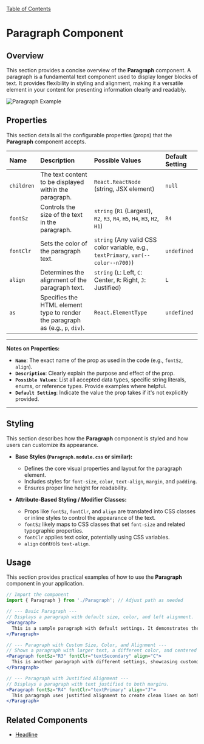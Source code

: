 [Table of Contents](../../toc.md)

# Paragraph Component

## Overview
This section provides a concise overview of the **Paragraph** component. A paragraph is a fundamental text component used to display longer blocks of text. It provides flexibility in styling and alignment, making it a versatile element in your content for presenting information clearly and readably.

![Paragraph Example](https://github.com/user-attachments/assets/4169e792-29ca-444f-9d83-5aed858ac5e6)

## Properties
This section details all the configurable properties (props) that the **Paragraph** component accepts.

| Name      | Description                                                                               | Possible Values                                                              | Default Setting |
| :-------- | :---------------------------------------------------------------------------------------- | :--------------------------------------------------------------------------- | :-------------- |
| `children`| The text content to be displayed within the paragraph.                                    | `React.ReactNode` (string, JSX element)                                      | `null`          |
| `fontSz`  | Controls the size of the text in the paragraph.                                           | `string` (`R1` (Largest), `R2`, `R3`, `R4`, `H5`, `H4`, `H3`, `H2`, `H1`)    | `R4`            |
| `fontClr` | Sets the color of the paragraph text.                                                     | `string` (Any valid CSS color variable, e.g., `textPrimary`, `var(--color--n700)`) | `undefined`     |
| `align`   | Determines the alignment of the paragraph text.                                           | `string` (`L`: Left, `C`: Center, `R`: Right, `J`: Justified)                | `L`             |
| `as`      | Specifies the HTML element type to render the paragraph as (e.g., `p`, `div`).           | `React.ElementType`                                                          | `undefined`     |

---
**Notes on Properties:**
*   **`Name`**: The exact name of the prop as used in the code (e.g., `fontSz`, `align`).
*   **`Description`**: Clearly explain the purpose and effect of the prop.
*   **`Possible Values`**: List all accepted data types, specific string literals, enums, or reference types. Provide examples where helpful.
*   **`Default Setting`**: Indicate the value the prop takes if it's not explicitly provided.
---

## Styling
This section describes how the **Paragraph** component is styled and how users can customize its appearance.

*   **Base Styles (`Paragraph.module.css` or similar):**
    *   Defines the core visual properties and layout for the paragraph element.
    *   Includes styles for `font-size`, `color`, `text-align`, `margin`, and `padding`.
    *   Ensures proper line height for readability.

*   **Attribute-Based Styling / Modifier Classes:**
    *   Props like `fontSz`, `fontClr`, and `align` are translated into CSS classes or inline styles to control the appearance of the text.
    *   `fontSz` likely maps to CSS classes that set `font-size` and related typographic properties.
    *   `fontClr` applies text color, potentially using CSS variables.
    *   `align` controls `text-align`.

## Usage
This section provides practical examples of how to use the **Paragraph** component in your application.

```jsx
// Import the component
import { Paragraph } from './Paragraph'; // Adjust path as needed

// --- Basic Paragraph ---
// Displays a paragraph with default size, color, and left alignment.
<Paragraph>
  This is a sample paragraph with default settings. It demonstrates the basic usage of the Paragraph component.
</Paragraph>

// --- Paragraph with Custom Size, Color, and Alignment ---
// Shows a paragraph with larger text, a different color, and centered alignment.
<Paragraph fontSz="R3" fontClr="textSecondary" align="C">
  This is another paragraph with different settings, showcasing customization options for size, color, and alignment.
</Paragraph>

// --- Paragraph with Justified Alignment ---
// Displays a paragraph with text justified to both margins.
<Paragraph fontSz="R4" fontClr="textPrimary" align="J">
  This paragraph uses justified alignment to create clean lines on both the left and right edges, commonly used in longer textual content for a formal appearance.
</Paragraph>
```

## Related Components
- [Headline](Headline.md)

